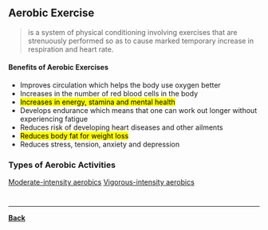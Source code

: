 ## Aerobic Exercise
> is a system of physical conditioning involving exercises that are strenuously performed so as to cause marked temporary increase in respiration and heart rate.

#### Benefits of Aerobic Exercises
- Improves circulation which helps the body use oxygen better
- Increases in the number of red blood cells in the body
- <mark class="hltr-blue">Increases in energy, stamina and mental health</mark>
- Develops endurance which means that one can work out longer without experiencing fatigue
- Reduces risk of developing heart diseases and other ailments
- <mark class="hltr-blue">Reduces body fat for weight loss</mark>
- Reduces stress, tension, anxiety and depression

### Types of Aerobic Activities
[Moderate-intensity aerobics](moderateAERO)
[Vigorous-intensity aerobics](vigorousAERO)

# 
---
**[Back](IntroPE)**